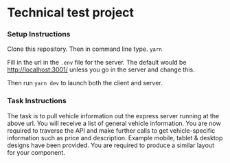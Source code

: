 # Technical test project

### Setup Instructions
Clone this repository. Then in command line type.
`yarn`

Fill in the url in the `.env` file for the server. The default would be [http://localhost:3001/](http://localhost:3001/) unless you go in the server and change this. 

Then run `yarn dev` to launch both the client and server. 


### Task Instructions

The task is to pull vehicle information out the express server running at the above url.
You will receive a list of general vehicle information.
You are now required to traverse the API and make further calls to get vehicle-specific information such as price and description.
Example mobile, tablet & desktop designs have been provided.
You are required to produce a similar layout for your component.
